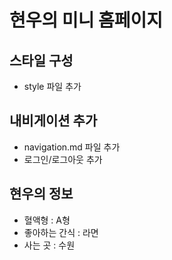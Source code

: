 # 현우의 미니 홈페이지

## 스타일 구성
- style 파일 추가

## 내비게이션 추가
- navigation.md 파일 추가
- 로그인/로그아웃 추가

## 현우의 정보
- 혈액형 : A형
- 좋아하는 간식 : 라면
- 사는 곳 : 수원
